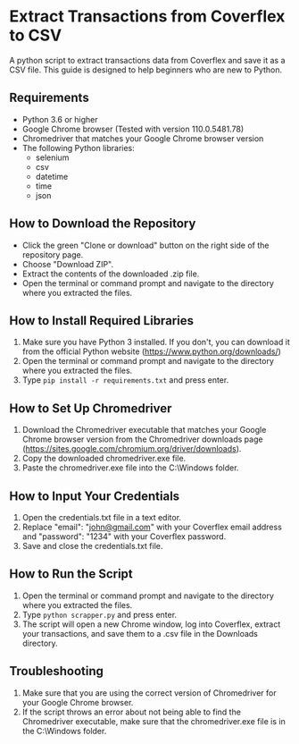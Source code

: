 # Extract Transactions from Coverflex to CSV
A python script to extract transactions data from Coverflex and save it as a CSV file. This guide is designed to help beginners who are new to Python.

## Requirements
- Python 3.6 or higher
- Google Chrome browser (Tested with version 110.0.5481.78)
- Chromedriver that matches your Google Chrome browser version
- The following Python libraries:
  - selenium
  - csv
  - datetime
  - time
  - json

## How to Download the Repository
- Click the green "Clone or download" button on the right side of the repository page.
- Choose "Download ZIP".
- Extract the contents of the downloaded .zip file.
- Open the terminal or command prompt and navigate to the directory where you extracted the files.

## How to Install Required Libraries
1. Make sure you have Python 3 installed. If you don't, you can download it from the official Python website (https://www.python.org/downloads/)
2. Open the terminal or command prompt and navigate to the directory where you extracted the files.
3. Type `pip install -r requirements.txt` and press enter.

## How to Set Up Chromedriver
1. Download the Chromedriver executable that matches your Google Chrome browser version from the Chromedriver downloads page (https://sites.google.com/chromium.org/driver/downloads).
2. Copy the downloaded chromedriver.exe file.
3. Paste the chromedriver.exe file into the C:\Windows folder.

## How to Input Your Credentials
1. Open the credentials.txt file in a text editor.
2. Replace "email": "john@gmail.com" with your Coverflex email address and "password": "1234" with your Coverflex password.
3. Save and close the credentials.txt file.

## How to Run the Script
1. Open the terminal or command prompt and navigate to the directory where you extracted the files.
2. Type `python scrapper.py` and press enter.
3. The script will open a new Chrome window, log into Coverflex, extract your transactions, and save them to a .csv file in the Downloads directory.

## Troubleshooting
1. Make sure that you are using the correct version of Chromedriver for your Google Chrome browser.
2. If the script throws an error about not being able to find the Chromedriver executable, make sure that the chromedriver.exe file is in the C:\Windows folder.
